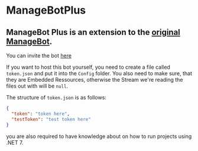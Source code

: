 # ManageBotPlus

## ManageBot Plus is an extension to the [original ManageBot](http://invite.managebot.xyz). 

You can invite the bot [here](https://canary.discord.com/api/oauth2/authorize?client_id=1043131771258159104&permissions=274878220288&scope=bot%20applications.commands)

If you want to host this bot yourself, you need to create a file called `token.json` and put it into the `Config` folder.
You also need to make sure, that they are Embedded Ressources, otherwise the Stream we're reading the files out with will be `null`.

The structure of `token.json` is as follows:
```json
{
  "token": "token here",
  "testToken": "test token here"
}
```

you are also required to have knowledge about on how to run projects using .NET 7.
